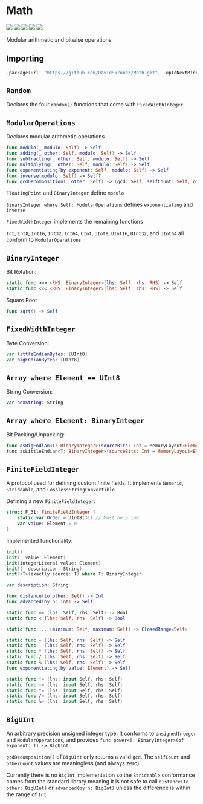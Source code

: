 # Math

[![](https://img.shields.io/badge/Swift-4.2-orange.svg)][1]
[![](https://img.shields.io/badge/os-macOS%20|%20Linux-lightgray.svg)][1]
[![](https://travis-ci.com/DavidSkrundz/Math.svg?branch=master)][2]
[![](https://codebeat.co/badges/1be2981d-cfc2-42d3-aa44-1451a1660d60)][3]
[![](https://codecov.io/gh/DavidSkrundz/Math/branch/master/graph/badge.svg)][4]

[1]: https://swift.org/download/#releases
[2]: https://travis-ci.com/DavidSkrundz/Math
[3]: https://codebeat.co/projects/github-com-davidskrundz-math-master
[4]: https://codecov.io/gh/DavidSkrundz/Math

Modular arithmetic and bitwise operations

## Importing

```Swift
.package(url: "https://github.com/DavidSkrundz/Math.git", .upToNextMinor(from: "1.4.0"))
```

## `Random`

Declares the four `random()` functions that come with `FixedWidthInteger`

## `ModularOperations`

Declares modular arithmetic operations

```Swift
func modulo(_ modulo: Self) -> Self
func adding(_ other: Self, modulo: Self) -> Self
func subtracting(_ other: Self, modulo: Self) -> Self
func multiplying(_ other: Self, modulo: Self) -> Self
func exponentiating(by exponent: Self, modulo: Self) -> Self
func inverse(modulo: Self) -> Self?
func gcdDecomposition(_ other: Self) -> (gcd: Self, selfCount: Self, otherCount: Self)
```

`FloatingPoint` and `BinaryInteger` define `modulo`

`BinaryInteger where Self: ModularOperations` defines `exponentiating` and `inverse`

`FixedWidthInteger` implements the remaining functions

`Int`, `Int8`, `Int16`, `Int32`, `Int64`, `UInt`, `UInt8`, `UInt16`, `UInt32`, and `UInt64` all conform to `ModularOperations`

## `BinaryInteger`

Bit Rotation:

```Swift
static func >>> <RHS: BinaryInteger>(lhs: Self, rhs: RHS) -> Self
static func <<< <RHS: BinaryInteger>(lhs: Self, rhs: RHS) -> Self
```

Square Root

```Swift
func sqrt() -> Self
```

## `FixedWidthInteger`

Byte Conversion:

```Swift
var littleEndianBytes: [UInt8]
var bigEndianBytes: [UInt8]
```

## `Array where Element == UInt8`

String Conversion:

```Swift
var hexString: String
```

## `Array where Element: BinaryInteger`

Bit Packing/Unpacking:

```Swift
func asBigEndian<T: BinaryInteger>(sourceBits: Int = MemoryLayout<Element>.size * 8, resultBits: Int = MemoryLayout<T>.size * 8) -> [T]
func asLittleEndian<T: BinaryInteger>(sourceBits: Int = MemoryLayout<Element>.size * 8, resultBits: Int = MemoryLayout<T>.size * 8) -> [T]
```

## `FiniteFieldInteger`

A protocol used for defining custom finite fields. It implements `Numeric`, `Strideable`, and `LosslessStringConvertible`

Defining a new `FiniteFieldInteger`:

```Swift
struct F_31: FiniteFieldInteger {
	static var Order = UInt8(31) // Must be prime
	var value: Element = 0
}
```

Implemented functionality:

```Swift
init()
init(_ value: Element)
init(integerLiteral value: Element)
init?(_ description: String)
init?<T>(exactly source: T) where T: BinaryInteger

var description: String

func distance(to other: Self) -> Int
func advanced(by n: Int) -> Self

static func == (lhs: Self, rhs: Self) -> Bool
static func < (lhs: Self, rhs: Self) -> Bool

static func ... (minimum: Self, maximum: Self) -> ClosedRange<Self>

static func + (lhs: Self, rhs: Self) -> Self
static func - (lhs: Self, rhs: Self) -> Self
static func * (lhs: Self, rhs: Self) -> Self
static func / (lhs: Self, rhs: Self) -> Self
static func % (lhs: Self, rhs: Self) -> Self
func exponentiating(by value: Element) -> Self

static func += (lhs: inout Self, rhs: Self)
static func -= (lhs: inout Self, rhs: Self)
static func *= (lhs: inout Self, rhs: Self)
static func /= (lhs: inout Self, rhs: Self)
static func %= (lhs: inout Self, rhs: Self)
```

## `BigUInt`

An arbitrary precision unsigned integer type. It conforms to `UnsignedInteger` and `ModularOperations`, and provides `func power<T: BinaryInteger>(of exponent: T) -> BigUInt`

`gcdDecomposition()` of `BigUInt` only returns a valid `gcd`. The `selfCount` and `otherCount` values are meaningless (and always zero)

Currently there is no `BigInt` implementation so the `Strideable` conformance comes from the standard library meaning it is not safe to call `distance(to other: BigUInt)` or `advanced(by n: BigInt)` unless the difference is within the range of `Int`
